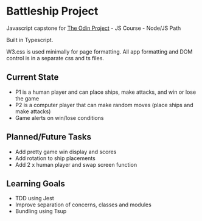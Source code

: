 # Battleship Project
Javascript capstone for [The Odin Project](https://www.theodinproject.com/lessons/node-path-javascript-battleship) - JS Course - Node/JS Path

Built in Typescript.

W3.css is used minimally for page formatting. All app formatting and DOM control is in a separate css and ts files.

## Current State
- P1 is a human player and can place ships, make attacks, and win or lose the game
- P2 is a computer player that can make random moves (place ships and make attacks)
- Game alerts on win/lose conditions

## Planned/Future Tasks 
- Add pretty game win display and scores
- Add rotation to ship placements
- Add 2 x human player and swap screen function

## Learning Goals
- TDD using Jest
- Improve separation of concerns, classes and modules
- Bundling using Tsup

